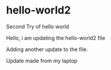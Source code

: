 # hello-world2
Second Try of hello world

Hello, i am updating the hello-world2 file

Adding another update to the file.

Update made from my laptop
